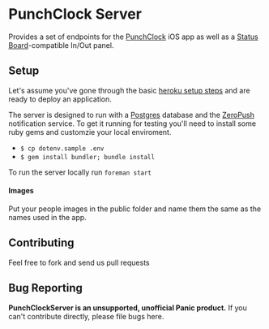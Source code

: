 PunchClock Server
=======

Provides a set of endpoints for the [PunchClock](https://github.com/panicinc/PunchClock) iOS app as well as a [Status Board](https://panic.com/statusboard/)-compatible In/Out panel.

Setup
-----

Let's assume you've gone through the basic [heroku setup steps](https://devcenter.heroku.com/articles/quickstart) and are ready to deploy an application.

The server is designed to run with a [Postgres](https://devcenter.heroku.com/articles/heroku-postgresql) database and the [ZeroPush](https://devcenter.heroku.com/articles/zeropush) notification service. To get it running for testing you'll need to install some ruby gems and customzie your local enviroment.

- `$ cp dotenv.sample .env`
- `$ gem install bundler; bundle install`

To run the server locally run `foreman start`

#### Images
Put your people images in the public folder and name them the same as the names used in the app.


Contributing
------------

Feel free to fork and send us pull requests

Bug Reporting
-------------

**PunchClockServer is an unsupported, unofficial Panic product.** If you can't contribute directly, please file bugs here.

